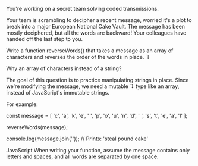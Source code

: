 You're working on a secret team solving coded transmissions.

Your team is scrambling to decipher a recent message, worried it's a plot to break into a major European National Cake Vault. The message has been mostly deciphered, but all the words are backward! Your colleagues have handed off the last step to you.

Write a function reverseWords() that takes a message as an array of characters and reverses the order of the words in place. ↴

Why an array of characters instead of a string?

The goal of this question is to practice manipulating strings in place. Since we're modifying the message, we need a mutable ↴ type like an array, instead of JavaScript's immutable strings.

For example:

  const message = [ 'c', 'a', 'k', 'e', ' ',
                'p', 'o', 'u', 'n', 'd', ' ',
                's', 't', 'e', 'a', 'l' ];

reverseWords(message);

console.log(message.join(''));
// Prints: 'steal pound cake'

JavaScript
When writing your function, assume the message contains only letters and spaces, and all words are separated by one space.
